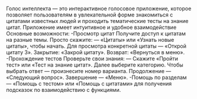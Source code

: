 Голос интеллекта — это интерактивное голосовое приложение, которое позволяет пользователям в увлекательной форме знакомиться с цитатами известных людей и проходить тематические тесты на знание цитат. Приложение имеет интуитивное и удобное взаимодействие Основные возможности: -Просмотр цитат Получите доступ к цитатам на разные темы. Просто скажите: — «Цитаты» или «Узнать новые цитаты», чтобы начать. Для просмотра конкретной цитаты — «Открой цитату 3». Закрытие: «Закрой цитату». Возврат: «Вернуться в меню». -Прохождение тестов Проверьте свои знания: — Скажите «Пройти тест» или «Тест на знание цитат». Далее выберите категорию. Чтобы выбрать ответ — произнесите номер варианта. Продолжение — «Следующий вопрос». Завершение — «Меню». -Помощь по разделам — «Помощь с тестом» или «Помощь с цитатами» для получения подсказок по взаимодействию с функциями.
